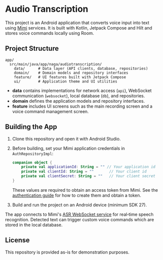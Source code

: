 # Audio Transcription

This project is an Android application that converts voice input into text using [Mimi](https://mimi.fm/) services. It is built with Kotlin, Jetpack Compose and Hilt and stores voice commands locally using Room.

## Project Structure

```
app/
  src/main/java/app/naga/audiotranscription/
    data/      # Data layer (API clients, database, repositories)
    domain/    # Domain models and repository interfaces
    feature/   # UI features built with Jetpack Compose
    ui/        # Application theme and UI utilities
```

- **data** contains implementations for network access (`api`), WebSocket communication (`websocket`), local database (`db`), and repositories.
- **domain** defines the application models and repository interfaces.
- **feature** includes UI screens such as the main recording screen and a voice command management screen.

## Building the App

1. Clone this repository and open it with Android Studio.
2. Before building, set your Mimi application credentials in
   `AuthRepositoryImpl`:

   ```kotlin
   companion object {
       private val applicationId: String = "" // Your application id
       private val clientId: String = ""       // Your client id
       private val clientSecret: String = ""   // Your client secret
   }
   ```

   These values are required to obtain an access token from Mimi. See the
   [authentication guide](https://mimi.readme.io/docs/firststep-auth) for how to create them and obtain a token.

3. Build and run the project on an Android device (minimum SDK 27).

The app connects to Mimi's
[ASR WebSocket service](https://mimi.readme.io/docs/asr-websocket-service)
for real‑time speech recognition. Detected text can trigger custom voice
commands which are stored in the local database.

## License

This repository is provided as-is for demonstration purposes.
